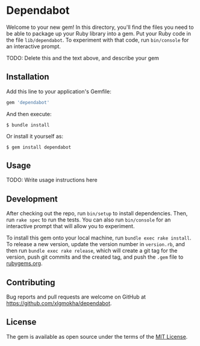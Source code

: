 # Dependabot

Welcome to your new gem! In this directory, you'll find the files you need to be able to package up your Ruby library into a gem. Put your Ruby code in the file `lib/dependabot`. To experiment with that code, run `bin/console` for an interactive prompt.

TODO: Delete this and the text above, and describe your gem

## Installation

Add this line to your application's Gemfile:

```ruby
gem 'dependabot'
```

And then execute:

    $ bundle install

Or install it yourself as:

    $ gem install dependabot

## Usage

TODO: Write usage instructions here

## Development

After checking out the repo, run `bin/setup` to install dependencies. Then, run `rake spec` to run the tests. You can also run `bin/console` for an interactive prompt that will allow you to experiment.

To install this gem onto your local machine, run `bundle exec rake install`. To release a new version, update the version number in `version.rb`, and then run `bundle exec rake release`, which will create a git tag for the version, push git commits and the created tag, and push the `.gem` file to [rubygems.org](https://rubygems.org).

## Contributing

Bug reports and pull requests are welcome on GitHub at https://github.com/xlgmokha/dependabot.

## License

The gem is available as open source under the terms of the [MIT License](https://opensource.org/licenses/MIT).

